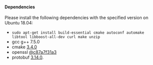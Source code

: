 #### Dependencies
Please install the following dependencies with the specified version on Ubuntu 18.04:
+ `sudo apt-get install build-essential cmake autoconf automake libtool libboost-all-dev curl make unzip`
+ gcc g++ 7.5.0
+ cmake [3.4.0](https://cmake.org/files/v3.4/cmake-3.4.0-Linux-x86_64.tar.gz)
+ openssl [@c87a7f31a3](https://github.com/openssl/openssl/tree/c87a7f31a3db97376d764583ad5ee4a76db2cbef)
+ protobuf [3.14.0](https://github.com/protocolbuffers/protobuf/releases/download/v3.14.0/protobuf-cpp-3.14.0.zip).
